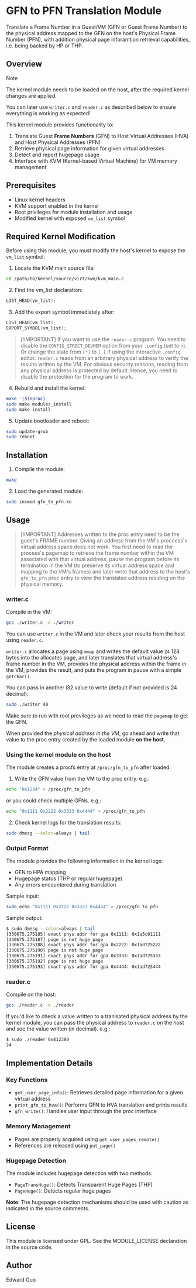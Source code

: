# GFN to PFN Translation Module

Translate a Frame Number in a Guest/VM (GFN or Guest Frame Number) to the physical address
mapped to the GFN on the host's Physical Frame Number (PFN), with addition physical page 
inforamtion retrieval capabilities, i.e. being backed by HP or THP.

## Overview
> [!NOTE]  
> The kernel module needs to be loaded on the host, after the required kernel changes are applied.
> 
> You can later use `writer.c` and `reader.c` as described below to ensure everything is working as expected!

This kernel module provides functionality to:
1. Translate Guest **Frame Numbers** (GFN) to Host Virtual Addresses (HVA) and Host Physical Addresses (PFN)
2. Retrieve physical page information for given virtual addresses
3. Detect and report hugepage usage
4. Interface with KVM (Kernel-based Virtual Machine) for VM memory management

## Prerequisites

- Linux kernel headers
- KVM support enabled in the kernel
- Root privileges for module installation and usage
- Modified kernel with exposed `vm_list` symbol

## Required Kernel Modification

Before using this module, you must modify the host's kernel to expose the `vm_list` symbol:

1. Locate the KVM main source file:
```bash
cd /path/to/kernel/source/virt/kvm/kvm_main.c
```

2. Find the vm_list declaration:
```c
LIST_HEAD(vm_list);
```

3. Add the export symbol immediately after:
```c
LIST_HEAD(vm_list);
EXPORT_SYMBOL(vm_list);
```

> [!IMPORTANT] If you want to use the `reader.c` program:
> You need to disable the `CONFIG_STRICT_DEVMEM` option from your `.config` (set to `n`).
> Or change the state from `[*]` to `[ ]` if using the interactive `.config` editor.
> `reader.c` reads from an arbitrary physical address to verify the results written by the VM.
> For obvious security reasons, reading from any physical address is protected by default.
> Hence, you need to disable the protection for the program to work.

4. Rebuild and install the kernel:
```bash
make -j$(nproc)
sudo make modules_install
sudo make install
```

5. Update bootloader and reboot:
```bash
sudo update-grub
sudo reboot
```

## Installation

1. Compile the module:
```bash
make
```

2. Load the generated module:
```bash
sudo insmod gfn_to_pfn.ko
```

## Usage

> [!IMPORTANT] Addresses written to the proc entry need to be the guest's FRAME number.
> Giving an address from the VM's proccess's virtual address space does not work.
> You first need to read the process's pagemap to retrieve the frame number within the VM
> associated with that virtual address, pause the program before its termination in the VM 
> (to preserve its virtual address space and mapping to the VM's frames)
> and later write that address to the host's `gfn_to_pfn` proc entry to view the
> translated address residing on the physical memory.

### writer.c

Compile in the VM:
```bash
gcc ./writer.c -o ./writer
```

You can use `writer.c` in the VM and later check your results from the host using `reader.c`.

`writer.c` allocates a page using `mmap` and writes the default value `24`
128 bytes into the allocates page, and later translates that virtual address's 
frame number in the VM, provides the physical address within the frame in the VM,
provides the result, and puts the program in pause with a simple `getchar()`.

You can pass in another i32 value to write (default if not provided is 24 decimal):
```bash
sudo ./writer 40
```
Make sure to run with root previleges as we need to read the `pagemap` to get the GFN.

When provided the *physical address in the VM*, go ahead and write
that value to the proc entry created by the loaded module **on the host**.

### Using the kernel module on the host

The module creates a procfs entry at `/proc/gfn_to_pfn` after loaded. 

1. Write the GFN value from the VM to the proc entry. e.g.:
```bash
echo "0x1234" > /proc/gfn_to_pfn
```

or you could check multiple GFNs. e.g.:
```bash
echo "0x1111 0x2222 0x3333 0x4444" > /proc/gfn_to_pfn
```

2. Check kernel logs for the translation results:
```bash
sudo dmesg --color=always | tail
```

### Output Format

The module provides the following information in the kernel logs:
- GFN to HPA mapping
- Hugepage status (THP or regular hugepage)
- Any errors encountered during translation

Sample input:
```bash
sudo echo "0x1111 0x2222 0x3333 0x4444" > /proc/gfn_to_pfn
```

Sample output:
```bash
$ sudo dmesg --color=always | tail
[330675.275185] exact phys addr for gpa 0x1111: 0x1a5c01111
[330675.275187] page is not huge page
[330675.275188] exact phys addr for gpa 0x2222: 0x1ad725222
[330675.275190] page is not huge page
[330675.275191] exact phys addr for gpa 0x3333: 0x1ad725333
[330675.275192] page is not huge page
[330675.275193] exact phys addr for gpa 0x4444: 0x1ad725444
```

### reader.c

Compile on the host:
```bash
gcc ./reader.c -o ./reader
```

If you'd like to check a value written to a tranlsated physical address by the 
kernel module, you can pass the physical address to `reader.c` on the host
and see the value written (in decimal). e.g.:
```bash
$ sudo ./reader 0x412380
24
```

## Implementation Details

### Key Functions

- `get_user_page_info()`: Retrieves detailed page information for a given virtual address
- `print_gfn_to_hva()`: Performs GFN to HVA translation and prints results
- `gfn_write()`: Handles user input through the proc interface

### Memory Management
- Pages are properly acquired using `get_user_pages_remote()`
- References are released using `put_page()`
  
### Hugepage Detection

The module includes hugepage detection with two methods:
- `PageTransHuge()`: Detects Transparent Huge Pages (THP)
- `PageHuge()`: Detects regular huge pages

**Note**: The hugepage detection mechanisms should be used with caution as indicated in the source comments.

## License

This module is licensed under GPL. See the MODULE_LICENSE declaration in the source code.

## Author

Edward Guo
